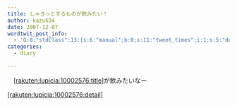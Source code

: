 ```yaml
---
title: しゃきっとするものが飲みたい！
author: kazu634
date: 2007-12-07
wordtwit_post_info:
  - 'O:8:"stdClass":13:{s:6:"manual";b:0;s:11:"tweet_times";i:1;s:5:"delay";i:0;s:7:"enabled";i:1;s:10:"separation";s:2:"60";s:7:"version";s:3:"3.7";s:14:"tweet_template";b:0;s:6:"status";i:2;s:6:"result";a:0:{}s:13:"tweet_counter";i:2;s:13:"tweet_log_ids";a:1:{i:0;i:3417;}s:9:"hash_tags";a:0:{}s:8:"accounts";a:1:{i:0;s:7:"kazu634";}}'
categories:
  - diary

---
```

<div class="section">
<p>
    　<a href="http://d.hatena.ne.jp/rakuten/lupicia/10002576" onclick="__gaTracker('send', 'event', 'outbound-article', 'http://d.hatena.ne.jp/rakuten/lupicia/10002576', '[rakuten:lupicia:10002576:title]');">[rakuten:lupicia:10002576:title]</a>が飲みたいなー
</p>
  
<p>
<a href="http://d.hatena.ne.jp/rakuten/lupicia/10002576" onclick="__gaTracker('send', 'event', 'outbound-article', 'http://d.hatena.ne.jp/rakuten/lupicia/10002576', '[rakuten:lupicia:10002576:detail]');">[rakuten:lupicia:10002576:detail]</a>
</p>
</div>
